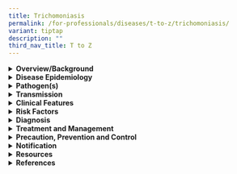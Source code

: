 ```yaml
---
title: Trichomoniasis
permalink: /for-professionals/diseases/t-to-z/trichomoniasis/
variant: tiptap
description: ""
third_nav_title: T to Z
---
```

<div data-type="detailGroup" class="isomer-accordion isomer-accordion-white">
<details class="isomer-details">
<summary><strong>Overview/Background</strong>
</summary>
<div data-type="detailsContent" class="isomer-details-content">
<p>Trichomoniasis is a sexually transmitted infection (STI) of the genital
tract caused by the protozoan <em>Trichomonas vaginalis</em>. Women are
the main carriers of the disease; men who are infected men are usually
asymptomatic.</p>
<p>&nbsp;</p>
<p>It is a preventable and curable STI. However, re-infection appears to
be common.</p>
</div>
</details>
<details class="isomer-details">
<summary><strong>Disease Epidemiology</strong>
</summary>
<div data-type="detailsContent" class="isomer-details-content">
<p><em>T. vaginalis</em> is the most common non-viral STI. Globally, there
were an estimated 156 million new cases of&nbsp;<em>T. vaginalis</em>&nbsp;infection
among people aged 15–49 years old in 2020 (73.7 million in females, 82.6
million in males). Approximately one third of the new infections occur
in the African region, followed by Regions of the Americas.</p>
</div>
</details>
<details class="isomer-details">
<summary><strong>Pathogen(s)</strong>
</summary>
<div data-type="detailsContent" class="isomer-details-content">
<p><em>Trichomonas vaginalis</em>
</p>
</div>
</details>
<details class="isomer-details">
<summary><strong>Transmission</strong>
</summary>
<div data-type="detailsContent" class="isomer-details-content">
<p><em>T. vaginalis</em> is most often transmitted through vaginal, anal,
or oral intercourse with an infected individual.</p>
<p></p>
<p><strong>Incubation period:</strong> 5 to 28 days</p>
<p><strong>Infectious period: </strong>Unknown but is presumed to last until
treatment is completed. If untreated, it may persist for months or years.</p>
</div>
</details>
<details class="isomer-details">
<summary><strong>Clinical Features</strong>
</summary>
<div data-type="detailsContent" class="isomer-details-content">
<p>Vaginal trichomoniasis may be asymptomatic (up to 50%) or cause abnormal
vaginal discharge (the classical frothy yellow-green discharge occurs in
10-30%), vulval itching, dysuria, or offensive odour. Other signs include
vulvitis, vaginitis and 2% of patients have strawberry cervix. Up to 50%
of men with <em>T. vaginalis </em>are asymptomatic and usually present as
sexual partners of infected women. Some male patients may have symptoms
of urethritis and rarely balanoposthitis.</p>
<p>&nbsp;</p>
<p>If untreated, <em>T. vaginalis </em>infection in pregnant women is associated
with adverse pregnancy outcomes, particularly premature rupture of membranes,
preterm delivery, and delivery of a low birthweight infant. <em>T. vaginalis </em>infection
at delivery may predispose to maternal postpartum sepsis.</p>
</div>
</details>
<details class="isomer-details">
<summary><strong>Risk Factors</strong>
</summary>
<div data-type="detailsContent" class="isomer-details-content">
<p>Risk factors include:</p>
<ul data-tight="true" class="tight">
<li>
<p>Unprotected sex with an infected person</p>
</li>
<li>
<p>Having multiple sex partners</p>
</li>
<li>
<p>Inconsistent condom use if the relationship is not monogamous</p>
</li>
<li>
<p>Past history or current presence of other STIs</p>
</li>
<li>
<p>A previous episode of trichomoniasis</p>
</li>
</ul>
</div>
</details>
<details class="isomer-details">
<summary><strong>Diagnosis</strong>
</summary>
<div data-type="detailsContent" class="isomer-details-content">
<p>Tests for diagnosis include:</p>
<ul data-tight="true" class="tight">
<li>
<p>Nucleic acid-based amplification testing (NAAT), which offers the highest
sensitivity for the detection of <em>T. vaginalis </em>and should be the
test of choice where available</p>
</li>
<li>
<p>Culture has a sensitivity of (75-96%) compared to microscopy and can detect <em>T. vaginalis </em>in
men</p>
</li>
<li>
<p>Wet-mount microscopy can also be used but this is not a sensitive test
in men</p>
</li>
<li>
<p>Point-of-care test e.g. OSOM Trichomonas Rapid Test (Genzyme Diagnostics,
USA) has demonstrated a high sensitivity and specificity.</p>
</li>
<li>
<p>Trichomonads are sometimes reported on cervical cytology (sensitivity
~ 60-80%) but there is a high false-positive rate of about 30%. Use of
liquid-based PAP smear testing has shown enhanced sensitivity. The diagnosis
should still be confirmed by direct microscopy of vaginal secretions or
culture</p>
</li>
</ul>
<p></p>
<p>All women should be screened for other STIs and HIV.</p>
</div>
</details>
<details class="isomer-details">
<summary><strong>Treatment and Management</strong>
</summary>
<div data-type="detailsContent" class="isomer-details-content">
<p>Both symptomatic and asymptomatic patients should be treated.</p>
<p>&nbsp;</p>
<p>Recommended regimens for <em>T. vaginalis</em> in adults:</p>
<ul data-tight="true" class="tight">
<li>
<p>Metronidazole 400-500mg orally 2 times/day for 7 days or</p>
</li>
<li>
<p>Metronidazole 2g orally single dose or</p>
</li>
<li>
<p>Tinidazole 2g orally single dose</p>
</li>
</ul>
<p>&nbsp;</p>
<p>Considerations in pregnancy:</p>
<p><em>T. vaginalis </em>infection has been associated with adverse pregnancy
outcomes; all infected pregnant women should be treated. Metronidazole
in pregnancy has not been shown to be teratogenic or mutagenic and can
be used during all stages of pregnancy or breastfeeding. Imidazole and
metronidazole pessaries may be used to provide symptomatic relief, but
oral metronidazole is needed for eradication of infection.</p>
<p>&nbsp;</p>
<p>Metronidazole is secreted in breast milk and may affect its taste. Avoid
high doses if breastfeeding or if using a single dose of metronidazole,
breastfeeding should be discontinued for 12-24 hours to reduce infant exposure.</p>
<p>&nbsp;</p>
<p>Persistent symptoms:</p>
<p>Patients with persistent symptoms treated with either regimen should be
retreated with:</p>
<ul data-tight="true" class="tight">
<li>
<p>Metronidazole 400mg orally 2 times/day for 7 days</p>
</li>
</ul>
<p>&nbsp;</p>
<p>If treatment failure occurs again (and reinfection, non-compliance excluded),
treat with:</p>
<ul data-tight="true" class="tight">
<li>
<p>Metronidazole 2g orally daily for 5-7 days</p>
</li>
</ul>
<p>&nbsp;</p>
<p>Failure after the third regimen should prompt antibiotic resistance testing.</p>
<p>&nbsp;</p>
<p>Follow-up:</p>
<ul data-tight="true" class="tight">
<li>
<p>Follow-up is unnecessary for asymptomatic patients.</p>
</li>
</ul>
<p>&nbsp;</p>
<p>Please refer to <a href="https://www.nsc.com.sg/dsc/healthcare-professionals/publications/Pages/STI-Management-Guidelines.aspx" rel="noopener noreferrer nofollow" target="_blank">DSC’s website</a> for
more information on alternative regimens.</p>
</div>
</details>
<details class="isomer-details">
<summary><strong>Precaution, Prevention and Control</strong>
</summary>
<div data-type="detailsContent" class="isomer-details-content">
<p>Prevention of <em>T. vaginalis:</em>
</p>
<ul data-tight="true" class="tight">
<li>
<p>Inform current or recent sexual partners if a diagnosis of <em>T. vaginalis </em>has
been confirmed</p>
</li>
<li>
<p>Avoid sexual intercourse until treatment is completed</p>
</li>
<li>
<p>Not having sex</p>
</li>
<li>
<p>Consistent and correct use of condoms when engaging in sexual activity&nbsp;</p>
</li>
<li>
<p>Limit the number of sex partners</p>
</li>
<li>
<p>Get tested for STIs regularly</p>
</li>
</ul>
<p>&nbsp;</p>
<p>Management of sexual contacts:</p>
<p>Sex partners within 4 weeks prior to presentation of symptoms (or last
sexual partner if &gt;4 weeks) should be treated on epidemiological grounds
and screened for other STIs. They should be advised to abstain from intercourse
until they and their sex partners have been adequately treated and any
symptoms have resolved. There is evidence to suggest that patient-delivered
partner therapy might have a role in partner management for trichomoniasis.</p>
</div>
</details>
<details class="isomer-details">
<summary><strong>Notification</strong>
</summary>
<div data-type="detailsContent" class="isomer-details-content">
<p>Trichomoniasis is not a notifiable disease.</p>
</div>
</details>
<details class="isomer-details">
<summary><strong>Resources</strong>
</summary>
<div data-type="detailsContent" class="isomer-details-content">
<p>Please refer to <a href="https://www.nsc.com.sg/dsc/healthcare-professionals/publications/Pages/STI-Management-Guidelines.aspx" rel="noopener noreferrer nofollow" target="_blank">DSC’s website</a> for
more information on Trichomoniasis.</p>
</div>
</details>
<details class="isomer-details">
<summary><strong>References</strong>
</summary>
<div data-type="detailsContent" class="isomer-details-content">
<ul data-tight="true" class="tight">
<li>
<p>Centers for Disease Control and Prevention. STI treatment guidelines:
Trichomoniasis. 2021.</p>
</li>
<li>
<p>Department of Sexually Transmitted Infections Control (DSC). STI management
guidelines 7<sup>th</sup> edition. 2021.</p>
</li>
<li>
<p>World Health Organization. Trichomoniasis. 2023.</p>
</li>
</ul>
</div>
</details>
</div>
<p></p>